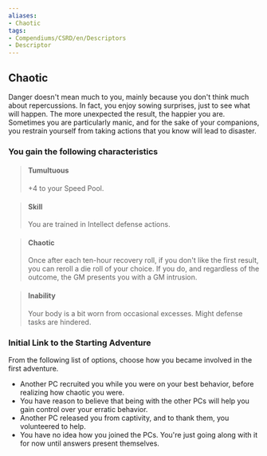 ```yaml
---
aliases:
- Chaotic
tags:
- Compendiums/CSRD/en/Descriptors
- Descriptor
---
```


## Chaotic  
Danger doesn't mean much to you, mainly because you don't think much about repercussions. In fact, you enjoy sowing surprises, just to see what will happen. The more unexpected the result, the happier you are. Sometimes you are particularly manic, and for the sake of your companions, you restrain yourself from taking actions that you know will lead to disaster.
### You gain the following characteristics  
> #### Tumultuous
> +4 to your Speed Pool.  

> #### Skill
> You are trained in Intellect defense actions.  

> #### Chaotic
> Once after each ten-hour recovery roll, if you don't like the first result, you can reroll a die roll of your choice. If you do, and regardless of the outcome, the GM presents you with a GM intrusion.  

> #### Inability
> Your body is a bit worn from occasional excesses. Might defense tasks are hindered.  

### Initial Link to the Starting Adventure  
From the following list of options, choose how you became involved in the first adventure.  
- Another PC recruited you while you were on your best behavior, before realizing how chaotic you were.  
- You have reason to believe that being with the other PCs will help you gain control over your erratic behavior.  
- Another PC released you from captivity, and to thank them, you volunteered to help.  
- You have no idea how you joined the PCs. You're just going along with it for now until answers present themselves.  